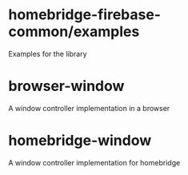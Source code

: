 # homebridge-firebase-common/examples
Examples for the library

# browser-window
A window controller implementation in a browser

# homebridge-window
A window controller implementation for homebridge
